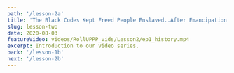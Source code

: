 ```yaml
---
path: '/lesson-2a'
title: 'The Black Codes Kept Freed People Enslaved..After Emancipation'
slug: lesson-two
date: 2020-08-03
featureVideo: videos/RollUPPP_vids/Lesson2/ep1_history.mp4
excerpt: Introduction to our video series.
back: '/lesson-1b'
next: '/lesson-2b'
---
```

